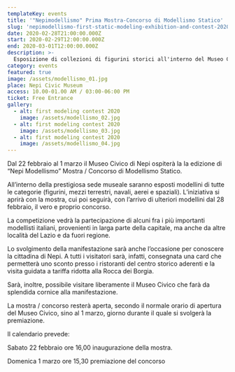 ```yaml
---
templateKey: events
title: '"Nepimodellismo" Prima Mostra-Concorso di Modellismo Statico'
slug: 'nepimodellismo-first-static-modeling-exhibition-and-contest-2020'
date: 2020-02-28T21:00:00.000Z
start: 2020-02-29T12:00:00.000Z
end: 2020-03-01T12:00:00.000Z
description: >-
  Esposizione di collezioni di figurini storici all'interno del Museo Civico di Nepi e primo concorso di modellismo statico con la partecipazione di alcuni fra i più importanti modellisti italiani
category: events
featured: true
image: /assets/modellismo_01.jpg
place: Nepi Civic Museum
access: 10.00-01.00 AM / 03:00-06:00 PM
ticket: Free Entrance
gallery:
  - alt: first modeling contest 2020
    image: /assets/modellismo_02.jpg
  - alt: first modeling contest 2020
    image: /assets/modellismo_03.jpg
  - alt: first modeling contest 2020
    image: /assets/modellismo_04.jpg
---
```

Dal 22 febbraio al 1 marzo il Museo Civico di Nepi ospiterà la Ia edizione di “Nepi Modellismo” Mostra / Concorso di Modellismo Statico.

All’interno della prestigiosa sede museale saranno esposti modellini di tutte le categorie (figurini, mezzi terrestri, navali, aerei e spaziali). L’iniziativa si aprirà con la mostra, cui poi seguirà, con l’arrivo di ulteriori modellini dal 28 febbraio, il vero e proprio concorso.

La competizione vedrà la partecipazione di alcuni fra i più importanti modellisti italiani, provenienti in larga parte della capitale, ma anche da altre località del Lazio e da fuori regione.

Lo svolgimento della manifestazione sarà anche l’occasione per conoscere la cittadina di Nepi. A tutti i visitatori sarà, infatti, consegnata una card che permetterà uno sconto presso i ristoranti del centro storico aderenti e la visita guidata a tariffa ridotta alla Rocca dei Borgia.

Sarà, inoltre, possibile visitare liberamente il Museo Civico che farà da splendida cornice alla manifestazione.

La mostra / concorso resterà aperta, secondo il normale orario di apertura del Museo Civico, sino al 1 marzo, giorno durante il quale si svolgerà la premiazione.

Il calendario prevede:

Sabato 22 febbraio ore 16,00 inaugurazione della mostra.

Domenica 1 marzo ore 15,30 premiazione del concorso